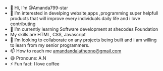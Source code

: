 - 👋 Hi, I’m @Amanda799-star
- 👀 I’m interested in develping website,apps ,programming super helpfull products that will improve every individuals daily life and i love contributing
- 🌱 I’m currently learning Software development at shecodes Foundation
- My skills are HTML, CSS, Javascript
- 💞️ I’m looking to collaborate on any projects being built and i am willing to learn from my senior programmers.
- 📫 How to reach me amandandalatheone@gmail.com
- 😄 Pronouns: A.N
- ⚡ Fun fact: I love coffee

<!---
Amanda799-star/Amanda799-star is a ✨ special ✨ repository because its `README.md` (this file) appears on your GitHub profile.
You can click the Preview link to take a look at your changes.
--->

